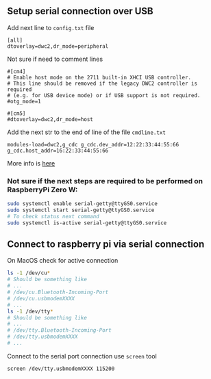 ## Setup serial connection over USB

Add next line to `config.txt` file 
```
[all]
dtoverlay=dwc2,dr_mode=peripheral
```

Not sure if need to comment lines
```
#[cm4]
# Enable host mode on the 2711 built-in XHCI USB controller.
# This line should be removed if the legacy DWC2 controller is required
# (e.g. for USB device mode) or if USB support is not required.
#otg_mode=1

#[cm5]
#dtoverlay=dwc2,dr_mode=host
```

Add the next str to the end of line of the file `cmdline.txt`
```
modules-load=dwc2,g_cdc g_cdc.dev_addr=12:22:33:44:55:66 g_cdc.host_addr=16:22:33:44:55:66
```
More info is [here](https://github.com/thagrol/Guides/blob/main/ethernetgadget.pdf)

### Not sure if the next steps are required to be performed on RaspberryPi Zero W:
```bash
sudo systemctl enable serial-getty@ttyGS0.service
sudo systemctl start serial-getty@ttyGS0.service
# To check status next command
sudo systemctl is-active serial-getty@ttyGS0.service
```

## Connect to raspberry pi via serial connection

On MacOS check for active connection
```bash
ls -1 /dev/cu*
# Should be something like
# ...
# /dev/cu.Bluetooth-Incoming-Port  
# /dev/cu.usbmodemXXXX             
# ...
ls -1 /dev/tty*
# Should be something like
# ...
# /dev/tty.Bluetooth-Incoming-Port 
# /dev/tty.usbmodemXXXX          
# ...
```

Connect to the serial port connection use `screen` tool
```bash
screen /dev/tty.usbmodemXXXX 115200
```
